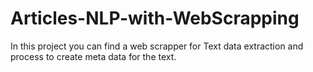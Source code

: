 # Articles-NLP-with-WebScrapping
In this project you can find a web scrapper for Text data extraction and process to create meta data for the text.
